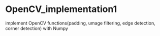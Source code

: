 # OpenCV_implementation1
implement OpenCV functions(padding, umage filtering, edge detection, corner detection) with Numpy
